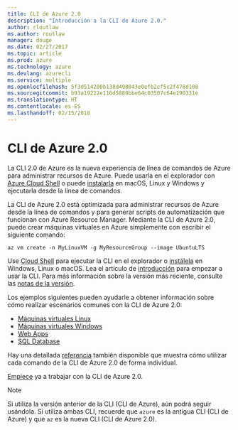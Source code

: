 ```yaml
---
title: CLI de Azure 2.0
description: "Introducción a la CLI de Azure 2.0."
author: rloutlaw
ms.author: routlaw
manager: douge
ms.date: 02/27/2017
ms.topic: article
ms.prod: azure
ms.technology: azure
ms.devlang: azurecli
ms.service: multiple
ms.openlocfilehash: 5f3d514200b138d498043e0efb2cf5c2f478d108
ms.sourcegitcommit: b93a19222e116d5880bbe64c03507c64e190331e
ms.translationtype: HT
ms.contentlocale: es-ES
ms.lasthandoff: 02/15/2018
---
```

# <a name="azure-cli-20"></a>CLI de Azure 2.0

La CLI 2.0 de Azure es la nueva experiencia de línea de comandos de Azure para administrar recursos de Azure.
Puede usarla en el explorador con [Azure Cloud Shell](/azure/cloud-shell/overview) o puede [instalarla](install-azure-cli.md) en macOS, Linux y Windows y ejecutarla desde la línea de comandos.

La CLI de Azure 2.0 está optimizada para administrar recursos de Azure desde la línea de comandos y para generar scripts de automatización que funcionan con Azure Resource Manager. Mediante la CLI de Azure 2.0, puede crear máquinas virtuales en Azure simplemente con escribir el siguiente comando:

```azurecli-interactive
az vm create -n MyLinuxVM -g MyResourceGroup --image UbuntuLTS
```

Use [Cloud Shell](/azure/cloud-shell/overview) para ejecutar la CLI en el explorador o [instálela](install-azure-cli.md) en Windows, Linux o macOS.
Lea el artículo de [introducción](get-started-with-azure-cli.md) para empezar a usar la CLI.
Para más información sobre la versión más reciente, consulte las [notas de la versión](release-notes-azure-cli.md).

Los ejemplos siguientes pueden ayudarle a obtener información sobre cómo realizar escenarios comunes con la CLI de Azure 2.0:
- [Máquinas virtuales Linux](/azure/virtual-machines/virtual-machines-linux-cli-samples?toc=%2fcli%2fazure%2ftoc.json&bc=%2fcli%2fazure%2fbreadcrumb%2ftoc.json)
- [Máquinas virtuales Windows](/azure/virtual-machines/virtual-machines-windows-cli-samples?toc=%2fcli%2fazure%2ftoc.json&bc=%2fcli%2fazure%2fbreadcrumb%2ftoc.json)
- [Web Apps](/azure/app-service-web/app-service-cli-samples?toc=%2fcli%2fazure%2ftoc.json&bc=%2fcli%2fazure%2fbreadcrumb%2ftoc.json)
- [SQL Database](/azure/sql-database/sql-database-cli-samples?toc=%2fcli%2fazure%2ftoc.json&bc=%2fcli%2fazure%2fbreadcrumb%2ftoc.json)

Hay una detallada [referencia](/cli/azure/) también disponible que muestra cómo utilizar cada comando de la CLI de Azure 2.0 de forma individual.

[Empiece](get-started-with-azure-cli.md) ya a trabajar con la CLI de Azure 2.0.


> [!NOTE]
> Si utiliza la versión anterior de la CLI (CLI de Azure), aún podrá seguir usándola.
> Si utiliza ambas CLI, recuerde que `azure` es la antigua CLI (CLI de Azure) y que `az` es la nueva CLI (CLI de Azure 2.0).
